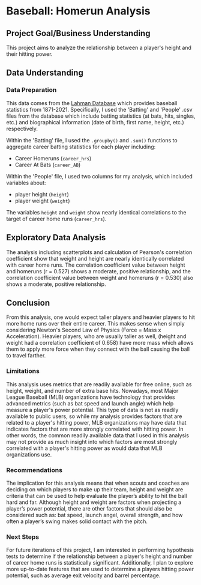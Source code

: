 # Baseball: Homerun Analysis

## Project Goal/Business Understanding
This project aims to analyze the relationship between a player's height and their hitting power.

## Data Understanding  

### Data Preparation
This data comes from the [Lahman Database](http://seanlahman.com/download-baseball-database/) which provides baseball statistics from 1871-2021. Specifically, I used the 'Batting' and 'People' .csv files from the database which include batting statistics (at bats, hits, singles, etc.) and biographical information (date of birth, first name, height, etc.) respectively. 

Within the 'Batting' file, I used the `.groupby()` and `.sum()` functions to aggregate career batting statistics for each player including:
* Career Homeruns (`career_hrs`)
* Career At Bats (`career_AB`)

Within the 'People' file, I used two columns for my analysis, which included variables about:
* player height (`height`)
* player weight (`weight`)

The variables `height` and `weight` show nearly identical correlations to the target of career home runs (`career_hrs`). 

## Exploratory Data Analysis
The analysis including scatterplots and calculation of Pearson's correlation coefficient show that weight and height are nearly identically correlated with career home runs. The correlation coefficient value between height and homeruns (r = 0.527) shows a moderate, positive relationship, and the correlation coefficient value between weight and homeruns (r = 0.530) also shows a moderate, positive relationship. 

## Conclusion
From this analysis, one would expect taller players and heavier players to hit more home runs over their entire career. This makes sense when simply considering Newton's Second Law of Physics (Force = Mass x Acceleration). Heavier players, who are usually taller as well, (height and weight had a correlation coefficient of 0.658) have more mass which allows them to apply more force when they connect with the ball causing the ball to travel farther.

### Limitations
This analysis uses metrics that are readily available for free online, such as height, weight, and number of extra base hits. Nowadays, most Major League Baseball (MLB) organizations have technology that provides advanced metrics (such as bat speed and launch angle) which help measure a player's power potential. This type of data is not as readily available to public users, so while my analysis provides factors that are related to a player's hitting power, MLB organizations may have data that indicates factors that are more strongly correlated with hitting power. In other words, the common readily available data that I used in this analysis may not provide as much insight into which factors are most strongly correlated with a player's hitting power as would data that MLB organizations use.

### Recommendations
The implication for this analysis means that when scouts and coaches are deciding on which players to make up their team, height and weight are criteria that can be used to help evaluate the player’s ability to hit the ball hard and far. Although height and weight are factors when projecting a player’s power potential, there are other factors that should also be considered such as: bat speed, launch angel, overall strength, and how often a player’s swing makes solid contact with the pitch.

### Next Steps
For future iterations of this project, I am interested in performing hypothesis tests to determine if the relationship between a player's height and number of career home runs is statistically significant. Additionally, I plan to explore more up-to-date features that are used to determine a players hitting power potential, such as average exit velocity and barrel percentage.
